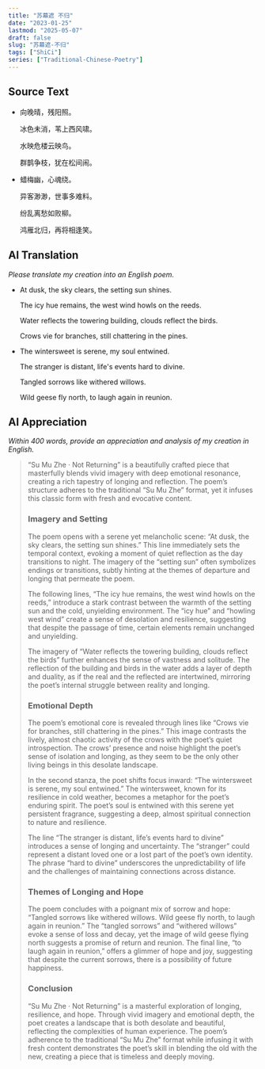 ```yaml
---
title: "苏幕遮 不归"
date: "2023-01-25"
lastmod: "2025-05-07"
draft: false
slug: "苏幕遮-不归"
tags: ["ShiCi"]
series: ["Traditional-Chinese-Poetry"]
---
```


## Source Text

* 向晚晴，残阳照。

  冰色未消，苇上西风啸。

  水映危楼云映鸟。

  群鹊争枝，犹在松间闹。

* 蜡梅幽，心魂绕。
  
  异客渺渺，世事多难料。

  纷乱离愁如败柳。

  鸿雁北归，再将相逢笑。

## AI Translation

*Please translate my creation into an English poem.*

* At dusk, the sky clears, the setting sun shines.
  
  The icy hue remains, the west wind howls on the reeds.

  Water reflects the towering building, clouds reflect the birds.

  Crows vie for branches, still chattering in the pines.

* The wintersweet is serene, my soul entwined.
  
  The stranger is distant, life's events hard to divine.

  Tangled sorrows like withered willows.

  Wild geese fly north, to laugh again in reunion.

## AI Appreciation

*Within 400 words, provide an appreciation and analysis of my creation in English.*

>“Su Mu Zhe · Not Returning” is a beautifully crafted piece that masterfully blends vivid imagery with deep emotional resonance, creating a rich tapestry of longing and reflection. The poem’s structure adheres to the traditional “Su Mu Zhe” format, yet it infuses this classic form with fresh and evocative content.
>
> ### Imagery and Setting
>
>The poem opens with a serene yet melancholic scene: “At dusk, the sky clears, the setting sun shines.” This line immediately sets the temporal context, evoking a moment of quiet reflection as the day transitions to night. The imagery of the “setting sun” often symbolizes endings or transitions, subtly hinting at the themes of departure and longing that permeate the poem.
>
>The following lines, “The icy hue remains, the west wind howls on the reeds,” introduce a stark contrast between the warmth of the setting sun and the cold, unyielding environment. The “icy hue” and “howling west wind” create a sense of desolation and resilience, suggesting that despite the passage of time, certain elements remain unchanged and unyielding.
>
>The imagery of “Water reflects the towering building, clouds reflect the birds” further enhances the sense of vastness and solitude. The reflection of the building and birds in the water adds a layer of depth and duality, as if the real and the reflected are intertwined, mirroring the poet’s internal struggle between reality and longing.
>
>### Emotional Depth
>
>The poem’s emotional core is revealed through lines like “Crows vie for branches, still chattering in the pines.” This image contrasts the lively, almost chaotic activity of the crows with the poet’s quiet introspection. The crows’ presence and noise highlight the poet’s sense of isolation and longing, as they seem to be the only other living beings in this desolate landscape.
>
>In the second stanza, the poet shifts focus inward: “The wintersweet is serene, my soul entwined.” The wintersweet, known for its resilience in cold weather, becomes a metaphor for the poet’s enduring spirit. The poet’s soul is entwined with this serene yet persistent fragrance, suggesting a deep, almost spiritual connection to nature and resilience.
>
>The line “The stranger is distant, life’s events hard to divine” introduces a sense of longing and uncertainty. The “stranger” could represent a distant loved one or a lost part of the poet’s own identity. The phrase “hard to divine” underscores the unpredictability of life and the challenges of maintaining connections across distance.
>
>### Themes of Longing and Hope
>
>The poem concludes with a poignant mix of sorrow and hope: “Tangled sorrows like withered willows. Wild geese fly north, to laugh again in reunion.” The “tangled sorrows” and “withered willows” evoke a sense of loss and decay, yet the image of wild geese flying north suggests a promise of return and reunion. The final line, “to laugh again in reunion,” offers a glimmer of hope and joy, suggesting that despite the current sorrows, there is a possibility of future happiness.
>
>### Conclusion
>
>“Su Mu Zhe · Not Returning” is a masterful exploration of longing, resilience, and hope. Through vivid imagery and emotional depth, the poet creates a landscape that is both desolate and beautiful, reflecting the complexities of human experience. The poem’s adherence to the traditional “Su Mu Zhe” format while infusing it with fresh content demonstrates the poet’s skill in blending the old with the new, creating a piece that is timeless and deeply moving.
